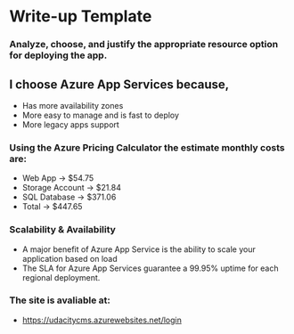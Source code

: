 # Write-up Template

### Analyze, choose, and justify the appropriate resource option for deploying the app.
## I choose Azure App Services because,
- Has more availability zones
- More easy to manage and is fast to deploy
- More legacy apps support 

### Using the Azure Pricing Calculator the estimate monthly costs are:
- Web App -> $54.75
- Storage Account -> $21.84
- SQL Database -> $371.06
- Total -> $447.65

### Scalability & Availability
- A major benefit of Azure App Service is the ability to scale your application based on load
- The SLA for Azure App Services guarantee a 99.95% uptime for each regional deployment.

### The site is avaliable at:
- https://udacitycms.azurewebsites.net/login